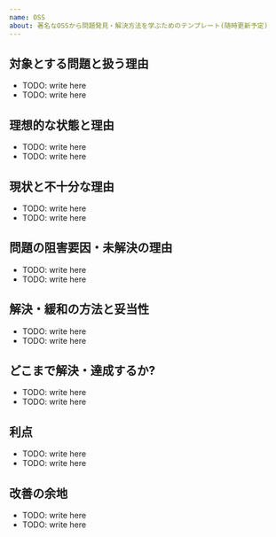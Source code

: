 ```yaml
---
name: OSS
about: 著名なOSSから問題発見・解決方法を学ぶためのテンプレート(随時更新予定)
---
```


## 対象とする問題と扱う理由

- TODO: write here
- TODO: write here

## 理想的な状態と理由

- TODO: write here
- TODO: write here

## 現状と不十分な理由

- TODO: write here
- TODO: write here

## 問題の阻害要因・未解決の理由

- TODO: write here
- TODO: write here

## 解決・緩和の方法と妥当性

- TODO: write here
- TODO: write here

## どこまで解決・達成するか?

- TODO: write here
- TODO: write here

## 利点

- TODO: write here
- TODO: write here

## 改善の余地

- TODO: write here
- TODO: write here
